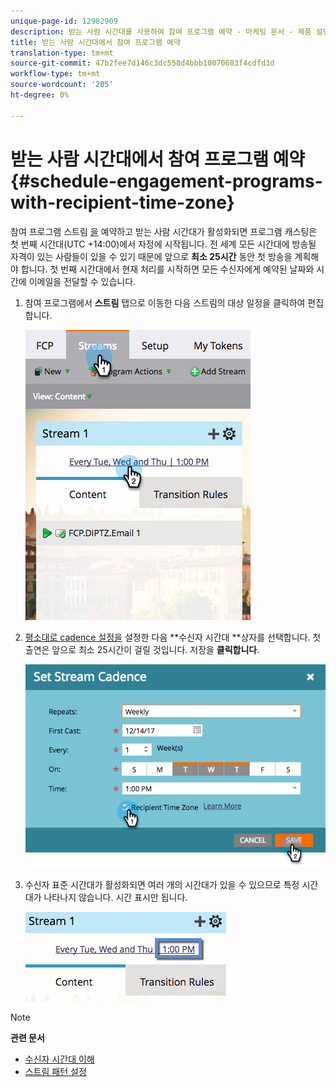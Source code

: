 ```yaml
---
unique-page-id: 12982909
description: 받는 사람 시간대를 사용하여 참여 프로그램 예약 - 마케팅 문서 - 제품 설명서
title: 받는 사람 시간대에서 참여 프로그램 예약
translation-type: tm+mt
source-git-commit: 47b2fee7d146c3dc558d4bbb10070683f4cdfd3d
workflow-type: tm+mt
source-wordcount: '205'
ht-degree: 0%

---
```



# 받는 사람 시간대에서 참여 프로그램 예약 {#schedule-engagement-programs-with-recipient-time-zone}

참여 프로그램 스트림 [을](https://docs.marketo.com/display/DOCS/Schedule+Engagement+Programs+for+Recipient+Time+Zones) 예약하고 받는 사람 시간대가 활성화되면 프로그램 캐스팅은 첫 번째 시간대(UTC +14:00)에서 자정에 시작됩니다. 전 세계 모든 시간대에 방송될 자격이 있는 사람들이 있을 수 있기 때문에 앞으로 **최소 25시간** 동안 첫 방송을 계획해야 합니다. 첫 번째 시간대에서 현재 처리를 시작하면 모든 수신자에게 예약된 날짜와 시간에 이메일을 전달할 수 있습니다.

1. 참여 프로그램에서 **스트림** 탭으로 이동한 다음 스트림의 대상 일정을 클릭하여 편집합니다.

   ![](assets/image2017-12-5-13-3a36-3a21.png)

1. [평소대로 cadence 설정을](../../../../../product-docs/email-marketing/drip-nurturing/engagement-program-streams/set-stream-cadence.md) 설정한 다음 **수신자 시간대 **상자를 선택합니다. 첫 출연은 앞으로 최소 25시간이 걸릴 것입니다. 저장을 **클릭합니다**.

   ![](assets/image2017-12-5-13-3a50-3a32.png)

1. 수신자 표준 시간대가 활성화되면 여러 개의 시간대가 있을 수 있으므로 특정 시간대가 나타나지 않습니다. 시간 표시만 됩니다.

   ![](assets/image2017-12-5-13-3a56-3a21.png)

>[!NOTE]
>
>**관련 문서**
>
>* [수신자 시간대 이해](../../../../../product-docs/email-marketing/email-programs/email-program-actions/scheduling-with-recipient-time-zone/understanding-recipient-time-zone.md)
>* [스트림 패턴 설정](../../../../../product-docs/email-marketing/drip-nurturing/engagement-program-streams/set-stream-cadence.md)

>



